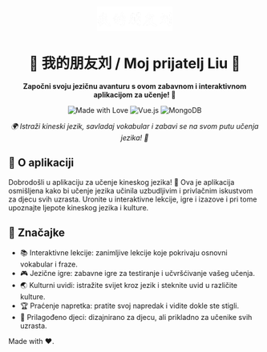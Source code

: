 <p align="center">
  <img src="src/assets/title.png" alt="App Logo" width="150">
</p>

<h1 align="center">🌟 我的朋友刘 / Moj prijatelj Liu 🌟</h1>

<p align="center">
  <strong> Započni svoju jezičnu avanturu s ovom zabavnom i interaktivnom aplikacijom za učenje! 🚀</strong>
</p>

<p align="center">
  <img src="https://img.shields.io/badge/made%20with-%F0%9F%92%96%20by%20You-blueviolet" alt="Made with Love">
  <img src="https://img.shields.io/badge/vue.js-%F0%9F%8C%88-brightgreen" alt="Vue.js">
  <img src="https://img.shields.io/badge/mongodb-%F0%9F%8D%83-green" alt="MongoDB">
</p>

<p align="center">
  <em>🌍 Istraži kineski jezik, savladaj vokabular i zabavi se na svom putu učenja jezika! 🎉</em>
</p>

## 📖 O aplikaciji

Dobrodošli u aplikaciju za učenje kineskog jezika! 🌈 Ova je aplikacija osmišljena kako bi učenje jezika učinila uzbudljivim i privlačnim iskustvom za djecu svih uzrasta. Uronite u interaktivne lekcije, igre i izazove i pri tome upoznajte ljepote kineskog jezika i kulture.

## 🚀 Značajke

- 📚 Interaktivne lekcije: zanimljive lekcije koje pokrivaju osnovni vokabular i fraze.
- 🎮 Jezične igre: zabavne igre za testiranje i učvršćivanje vašeg učenja.
- 🌏 Kulturni uvidi: istražite svijet kroz jezik i steknite uvid u različite kulture.
- 🏆 Praćenje napretka: pratite svoj napredak i vidite dokle ste stigli.
- 🎈 Prilagođeno djeci: dizajnirano za djecu, ali prikladno za učenike svih uzrasta.
  

Made with ❤️.
